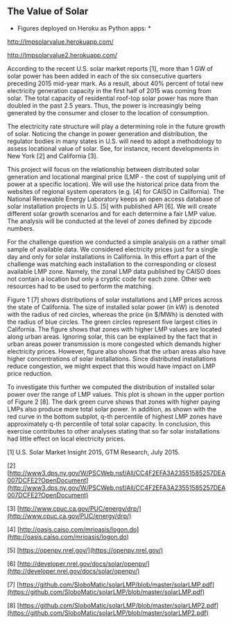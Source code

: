 ## The Value of Solar

* Figures deployed on Heroku as Python apps: *

http://lmpsolarvalue.herokuapp.com/

http://lmpsolarvalue2.herokuapp.com/

According to the recent U.S. solar market reports [1], more than 1 GW of solar power has been added in each of the six consecutive quarters preceding 2015 mid-year mark. As a result, about 40% percent of total new electricity generation capacity in the first half of 2015 was coming from solar. The total capacity of residential roof-top solar power has more than doubled in the past 2.5 years. Thus, the power is increasingly being generated by the consumer and closer to the location of consumption. 

The electricity rate structure will play a determining role in the future growth of solar. Noticing the change in power generation and distribution, the regulator bodies in many states in U.S. will need to adopt a methodology to assess locational value of solar. See, for instance, recent developments in New York [2] and California [3]. 

This project will focus on the relationship between distributed solar generation and locational marginal price (LMP - the cost of supplying unit of power at a specific location). We will use the historical price data from the websites of regional system operators (e.g. [4] for CAISO in California). The National Renewable Energy Laboratory keeps an open access database of solar installation projects in U.S. [5] with published API [6]. We will create different solar growth scenarios and for each determine a fair LMP value. The analysis will be conducted at the level of zones defined by zipcode numbers.

For the challenge question we conducted a simple analysis on a rather small sample of available data. We considered electricity prices just for a single day and only for solar installations in California. In this effort a part of the challenge was matching each installation to the corresponding or closest available LMP zone. Namely, the zonal LMP data published by CAISO does not contain a location but only a cryptic code for each zone. Other web resources had to be used to perform the matching.

Figure 1 [7] shows distributions of solar installations and LMP prices across the state of California. The size of installed solar power (in kW) is denoted with the radius of red circles, whereas the price (in $/MWh) is denoted with the radius of blue circles. The green circles represent five largest cities in California. The figure shows that zones with higher LMP values are located along urban areas. Ignoring solar, this can be explained by the fact that in urban areas power transmission is more congested which demands higher electricity prices. However, figure also shows that the urban areas also have higher concentrations of solar installations. Since distributed installations reduce congestion, we might expect that this would have impact on LMP price reduction. 

To investigate this further we computed the distribution of installed solar power over the range of LMP values. This plot is shown in the upper portion of Figure 2 [8]. The dark green curve shows that zones with higher paying LMPs also produce more total solar power. In addition, as shown with the red curve in the bottom subplot, q-th percentile of highest LMP zones have approximately q-th percentile of total solar capacity. In conclusion, this exercise contributes to other analyses stating that so far solar installations had little effect on local electricity prices.  

[1] U.S. Solar Market Insight 2015, GTM Research, July 2015.

[2] [http://www3.dps.ny.gov/W/PSCWeb.nsf/All/CC4F2EFA3A23551585257DEA007DCFE2?OpenDocument](http://www3.dps.ny.gov/W/PSCWeb.nsf/All/CC4F2EFA3A23551585257DEA007DCFE2?OpenDocument)

[3] [http://www.cpuc.ca.gov/PUC/energy/drp/](http://www.cpuc.ca.gov/PUC/energy/drp/) 

[4] [http://oasis.caiso.com/mrioasis/logon.do](http://oasis.caiso.com/mrioasis/logon.do)

[5] [https://openpv.nrel.gov/](https://openpv.nrel.gov/) 

[6] [http://developer.nrel.gov/docs/solar/openpv/](http://developer.nrel.gov/docs/solar/openpv/) 

[7] [https://github.com/SloboMatic/solarLMP/blob/master/solarLMP.pdf](https://github.com/SloboMatic/solarLMP/blob/master/solarLMP.pdf)

[8] [https://github.com/SloboMatic/solarLMP/blob/master/solarLMP2.pdf](https://github.com/SloboMatic/solarLMP/blob/master/solarLMP2.pdf)
